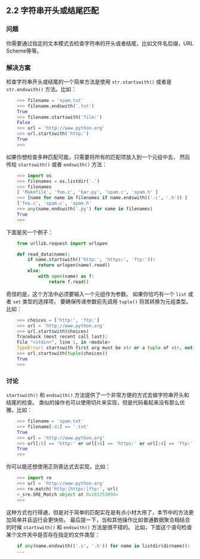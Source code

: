 ## 2.2 字符串开头或结尾匹配 ##
### 问题 ###
你需要通过指定的文本模式去检查字符串的开头或者结尾，比如文件名后缀，URL Scheme等等。
### 解决方案 ###
检查字符串开头或结尾的一个简单方法是使用 ``str.startswith()`` 或者是 ``str.endswith()`` 方法。比如：
```python
    >>> filename = 'spam.txt'
    >>> filename.endswith('.txt')
    True
    >>> filename.startswith('file:')
    False
    >>> url = 'http://www.python.org'
    >>> url.startswith('http:')
    True
    >>>

```
如果你想检查多种匹配可能，只需要将所有的匹配项放入到一个元组中去，
然后传给 ``startswith()`` 或者 ``endswith()`` 方法：
```python
    >>> import os
    >>> filenames = os.listdir('.')
    >>> filenames
    [ 'Makefile', 'foo.c', 'bar.py', 'spam.c', 'spam.h' ]
    >>> [name for name in filenames if name.endswith(('.c', '.h')) ]
    ['foo.c', 'spam.c', 'spam.h'
    >>> any(name.endswith('.py') for name in filenames)
    True
    >>>

```
下面是另一个例子：
```python
    from urllib.request import urlopen

    def read_data(name):
        if name.startswith(('http:', 'https:', 'ftp:')):
            return urlopen(name).read()
        else:
            with open(name) as f:
                return f.read()

```
奇怪的是，这个方法中必须要输入一个元组作为参数。
如果你恰巧有一个 ``list`` 或者 ``set`` 类型的选择项，
要确保传递参数前先调用 ``tuple()`` 将其转换为元组类型。比如：
```python
    >>> choices = ['http:', 'ftp:']
    >>> url = 'http://www.python.org'
    >>> url.startswith(choices)
    Traceback (most recent call last):
    File "<stdin>", line 1, in <module>
    TypeError: startswith first arg must be str or a tuple of str, not list
    >>> url.startswith(tuple(choices))
    True
    >>>

```
### 讨论 ###
``startswith()`` 和 ``endswith()`` 方法提供了一个非常方便的方式去做字符串开头和结尾的检查。
类似的操作也可以使用切片来实现，但是代码看起来没有那么优雅。比如：
```python
    >>> filename = 'spam.txt'
    >>> filename[-4:] == '.txt'
    True
    >>> url = 'http://www.python.org'
    >>> url[:5] == 'http:' or url[:6] == 'https:' or url[:4] == 'ftp:'
    True
    >>>

```
你可以能还想使用正则表达式去实现，比如：
```python
    >>> import re
    >>> url = 'http://www.python.org'
    >>> re.match('http:|https:|ftp:', url)
    <_sre.SRE_Match object at 0x101253098>
    >>>

```
这种方式也行得通，但是对于简单的匹配实在是有点小材大用了，本节中的方法更加简单并且运行会更快些。
最后提一下，当和其他操作比如普通数据聚合相结合的时候 ``startswith()`` 和 ``endswith()`` 方法是很不错的。
比如，下面这个语句检查某个文件夹中是否存在指定的文件类型：
```python
    if any(name.endswith(('.c', '.h')) for name in listdir(dirname)):
    ...

